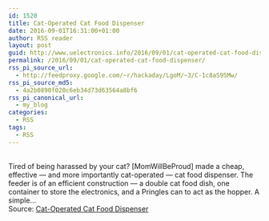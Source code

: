 ```yaml
---
id: 1520
title: Cat-Operated Cat Food Dispenser
date: 2016-09-01T16:31:00+01:00
author: RSS reader
layout: post
guid: http://www.uelectronics.info/2016/09/01/cat-operated-cat-food-dispenser/
permalink: /2016/09/01/cat-operated-cat-food-dispenser/
rss_pi_source_url:
  - http://feedproxy.google.com/~r/hackaday/LgoM/~3/C-1c8aS9SMw/
rss_pi_source_md5:
  - 4a2b0890f020c6eb34d73d63564a8bf6
rss_pi_canonical_url:
  - my_blog
categories:
  - RSS
tags:
  - RSS
---
```

&#013;  
Tired of being harassed by your cat? [MomWillBeProud] made a cheap, effective — and more importantly cat-operated — cat food dispenser. The feeder is of an efficient construction — a double cat food dish, one container to store the electronics, and a Pringles can to act as the hopper. A simple…&#013;  
Source: <a href="http://feedproxy.google.com/~r/hackaday/LgoM/~3/C-1c8aS9SMw/" target="_blank">Cat-Operated Cat Food Dispenser</a>